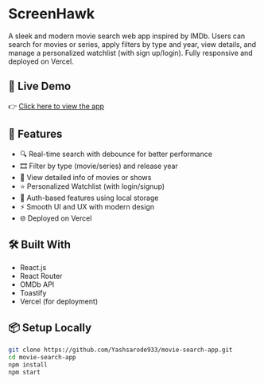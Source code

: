 # ScreenHawk

A sleek and modern movie search web app inspired by IMDb. Users can search for movies or series, apply filters by type and year, view details, and manage a personalized watchlist (with sign up/login). Fully responsive and deployed on Vercel.

## 🚀 Live Demo

👉 [Click here to view the app](https://movie-search-app-tau-neon.vercel.app/)

## 🔑 Features

- 🔍 Real-time search with debounce for better performance
- 🎞 Filter by type (movie/series) and release year
- 📃 View detailed info of movies or shows
- ⭐ Personalized Watchlist (with login/signup)
- 🔐 Auth-based features using local storage
- ⚡ Smooth UI and UX with modern design
- 🌐 Deployed on Vercel

## 🛠 Built With

- React.js
- React Router
- OMDb API
- Toastify
- Vercel (for deployment)

## 📦 Setup Locally

```bash
git clone https://github.com/Yashsarode933/movie-search-app.git
cd movie-search-app
npm install
npm start
